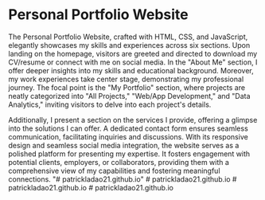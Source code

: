 # Personal Portfolio Website
The Personal Portfolio Website, crafted with HTML, CSS, and JavaScript, elegantly showcases my skills and experiences across six sections. Upon landing on the homepage, visitors are greeted and directed to download my CV/resume or connect with me on social media. In the "About Me" section, I offer deeper insights into my skills and educational background. Moreover, my work experiences take center stage, demonstrating my professional journey. The focal point is the "My Portfolio" section, where projects are neatly categorized into "All Projects," "Web/App Development," and "Data Analytics," inviting visitors to delve into each project's details.

Additionally, I present a section on the services I provide, offering a glimpse into the solutions I can offer. A dedicated contact form ensures seamless communication, facilitating inquiries and discussions. With its responsive design and seamless social media integration, the website serves as a polished platform for presenting my expertise. It fosters engagement with potential clients, employers, or collaborators, providing them with a comprehensive view of my capabilities and fostering meaningful connections.
"# patrickladao21.github.io" 
#   p a t r i c k l a d a o 2 1 . g i t h u b . i o  
 #   p a t r i c k l a d a o 2 1 . g i t h u b . i o  
 #   p a t r i c k l a d a o 2 1 . g i t h u b . i o  
 